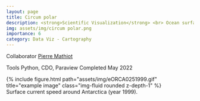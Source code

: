 ```yaml
---
layout: page
title: Circum polar
description: <strong>Scientific Visualization</strong> <br> Ocean surface current speed.
img: assets/img/circum polar.png
importance: 6
category: Data Viz - Cartography
---
```



<span>Collaborator</span> [Pierre Mathiot](https://www.researchgate.net/profile/Pierre-Mathiot)

<span>Tools</span> Python, CDO, Paraview
<span>Completed</span> May 2022

<div class="row">
    <div class="col-sm mt-3 mt-md-0">
        {% include figure.html path="assets/img/eORCA0251999.gif" title="example image" class="img-fluid rounded z-depth-1" %}
    </div>
</div>
<div class="caption">
    Surface current speed around Antarctica (year 1999).
</div>

